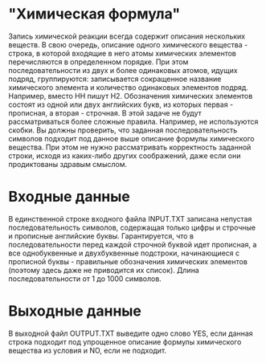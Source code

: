 # "Химическая формула"
Запись химической реакции всегда содержит описания нескольких веществ. В свою очередь, описание одного химического вещества - строка, 
в которой входящие в него атомы химических элементов перечисляются в определенном порядке. При этом последовательности из двух и более 
одинаковых атомов, идущих подряд, группируются: записывается сокращенное название химического элемента и количество одинаковых элементов 
подряд. Например, вместо HH пишут H2. Обозначения химических элементов состоят из одной или двух английских букв, из которых первая - 
прописная, а вторая - строчная. В этой задаче не будут рассматриваться более сложные правила. Например, не используются скобки. Вы должны 
проверить, что заданная последовательность символов подходит под данное выше описание формулы химического вещества. При этом не нужно 
рассматривать корректность заданной строки, исходя из каких-либо других соображений, даже если они продиктованы здравым смыслом.

# Входные данные
В единственной строке входного файла INPUT.TXT записана непустая последовательность символов, содержащая только цифры и строчные и 
прописные английские буквы. Гарантируется, что в последовательности перед каждой строчной буквой идет прописная, а все однобуквенные и 
двухбуквенные подстроки, начинающиеся с прописной буквы - правильные обозначения химических элементов (поэтому здесь даже не приводится 
их список). Длина последовательности от 1 до 1000 символов.

# Выходные данные
В выходной файл OUTPUT.TXT выведите одно слово YES, если данная строка подходит под упрощенное описание формулы химического вещества из 
условия и NO, если не подходит.
